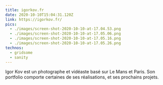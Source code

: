 ```yaml
---
title: igorkov.fr
date: 2020-10-10T15:04:31.120Z
link: https://igorkov.fr/
pics:
  - ./images/screen-shot-2020-10-10-at-17.04.53.png
  - ./images/screen-shot-2020-10-10-at-17.05.06.png
  - ./images/screen-shot-2020-10-10-at-17.05.16.png
  - ./images/screen-shot-2020-10-10-at-17.05.26.png
technos:
  - gridsome
  - sanity
---
```

Igor Kov est un photographe et vidéaste basé sur Le Mans et Paris. Son portfolio comporte certaines de ses réalisations, et ses prochains projets.